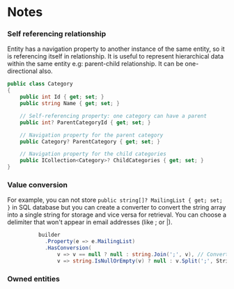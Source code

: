 # Notes

### Self referencing relationship

Entity has a navigation property to another instance of the same entity, so it is referencing itself in relationship. It is useful to represent hierarchical data within the same entity e.g: parent-child relationship. It can be one-directional also.

```csharp
public class Category
{
    public int Id { get; set; }
    public string Name { get; set; }

    // Self-referencing property: one category can have a parent
    public int? ParentCategoryId { get; set; }

    // Navigation property for the parent category
    public Category? ParentCategory { get; set; }

    // Navigation property for the child categories
    public ICollection<Category>? ChildCategories { get; set; }
}

```
### Value conversion

For example, you can not store  ```public string[]? MailingList { get; set; }``` in SQL database but you can create a converter to convert the string array into a single string for storage and vice versa for retrieval. 
You can choose a delimiter that won't appear in email addresses (like ; or |).
```csharp
          builder
            .Property(e => e.MailingList)
            .HasConversion(
                v => v == null ? null : string.Join(';', v), // Convert string array to a single string or null
                v => string.IsNullOrEmpty(v) ? null : v.Split(';', StringSplitOptions.RemoveEmptyEntries) // Convert single string back to a string array or null
```

### Owned entities
